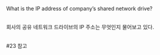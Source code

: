 What is the IP address of company’s shared network drive?<br><br>

회사의 공유 네트워크 드라이브의 IP 주소는 무엇인지 물어보고 있다.<br><br>

#23 참고<br><br>
